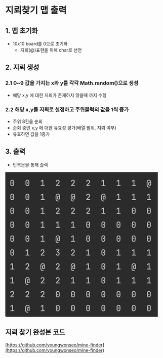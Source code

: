 # 지뢰찾기 맵 출력

## 1. 맵 초기화

* 10x10 board를 0으로 초기화
  * 지뢰(@)표현을 위해 char로 선언

## 2. 지뢰 생성

### 2.1 0~9 값을 가지는 x와 y를 각각 Math.random()으로 생성

* 해당 x,y 에 대한 지뢰가 존재하지 않을때 까지 수행

### 2.2 해당 x,y를 지뢰로 설정하고 주위블럭의 값을 1씩 증가

* 주위 8칸을 순회
* 순회 중인 x,y 에 대한 유효성 평가(배열 범위, 지뢰 여부)
* 유효하면 값을 1증가

## 3. 출력

* 반복문을 통해 출력

![](./docs/game.png)

## 지뢰 찾기 완성본 코드

[https://github.com/youngwonseo/mine-finder](https://github.com/youngwonseo/mine-finder)